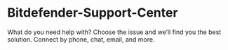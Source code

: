 # Bitdefender-Support-Center
What do you need help with? Choose the issue and we’ll find you the best solution. Connect by phone, chat, email, and more.
